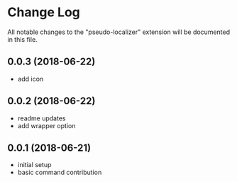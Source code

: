 # Change Log
All notable changes to the "pseudo-localizer" extension will be documented in this file.

## 0.0.3 (2018-06-22)

- add icon

## 0.0.2 (2018-06-22)

- readme updates
- add wrapper option

## 0.0.1 (2018-06-21)

- initial setup
- basic command contribution

